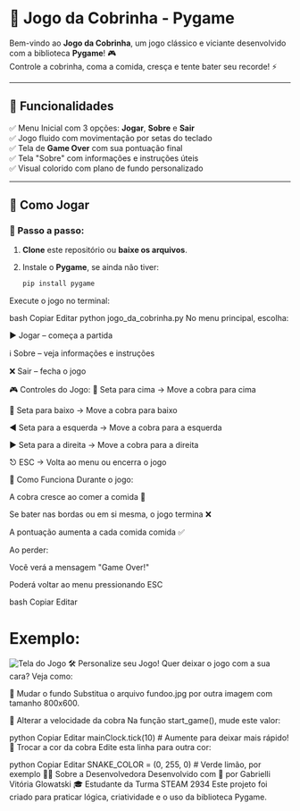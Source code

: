 # 🐍 Jogo da Cobrinha - Pygame

Bem-vindo ao **Jogo da Cobrinha**, um jogo clássico e viciante desenvolvido com a biblioteca **Pygame**! 🎮  
Controle a cobrinha, coma a comida, cresça e tente bater seu recorde! ⚡

---

## 📌 Funcionalidades

✅ Menu Inicial com 3 opções: **Jogar**, **Sobre** e **Sair**  
✅ Jogo fluido com movimentação por setas do teclado  
✅ Tela de **Game Over** com sua pontuação final  
✅ Tela "Sobre" com informações e instruções úteis  
✅ Visual colorido com plano de fundo personalizado

---

## 🚀 Como Jogar

### 🎯 Passo a passo:

1. **Clone** este repositório ou **baixe os arquivos**.
2. Instale o **Pygame**, se ainda não tiver:

   ```bash
   pip install pygame
Execute o jogo no terminal:

bash
Copiar
Editar
python jogo_da_cobrinha.py
No menu principal, escolha:

▶️ Jogar – começa a partida

ℹ️ Sobre – veja informações e instruções

❌ Sair – fecha o jogo

🎮 Controles do Jogo:
🔼 Seta para cima → Move a cobra para cima

🔽 Seta para baixo → Move a cobra para baixo

◀️ Seta para a esquerda → Move a cobra para a esquerda

▶️ Seta para a direita → Move a cobra para a direita

⎋ ESC → Volta ao menu ou encerra o jogo

🧠 Como Funciona
Durante o jogo:

A cobra cresce ao comer a comida 🍎

Se bater nas bordas ou em si mesma, o jogo termina ❌

A pontuação aumenta a cada comida comida ✅

Ao perder:

Você verá a mensagem "Game Over!"

Poderá voltar ao menu pressionando ESC

bash
Copiar
Editar
# Exemplo:
![Tela do Jogo](screenshot.png)
🛠️ Personalize seu Jogo!
Quer deixar o jogo com a sua cara? Veja como:

🔁 Mudar o fundo
Substitua o arquivo fundoo.jpg por outra imagem com tamanho 800x600.

🚀 Alterar a velocidade da cobra
Na função start_game(), mude este valor:

python
Copiar
Editar
mainClock.tick(10)  # Aumente para deixar mais rápido!
🎨 Trocar a cor da cobra
Edite esta linha para outra cor:

python
Copiar
Editar
SNAKE_COLOR = (0, 255, 0)  # Verde limão, por exemplo
👩‍💻 Sobre a Desenvolvedora
Desenvolvido com 💙 por Gabrielli Vitória Glowatski
🎓 Estudante da Turma STEAM 2934
Este projeto foi criado para praticar lógica, criatividade e o uso da biblioteca Pygame.

